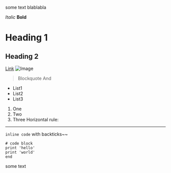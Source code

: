 some text blablabla

*Italic*
**Bold**
# Heading 1
## Heading 2
[Link](https://www.google.com/)
![Image](https://images.app.goo.gl/EdY55JX4e8Vjy1jM6)
> Blockquote
> And
* List1
* List2
* List3
1. One
2. Two
3. Three
Horizontal rule:
---
`inline code` with backticks~~
```
# code block
print 'hello'
print 'world'
end
```

some text
